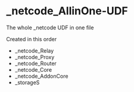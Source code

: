 # _netcode_AllinOne-UDF
The whole _netcode UDF in one file

Created in this order
- _netcode_Relay
- _netcode_Proxy
- _netcode_Router
- _netcode_Core
- _netcode_AddonCore
- _storageS

